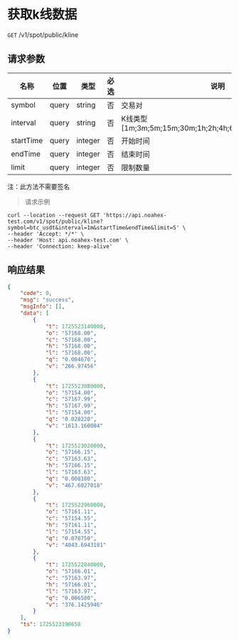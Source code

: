 # 获取k线数据

`GET` /v1/spot/public/kline

## 请求参数

| 名称      | 位置  | 类型    | 必选 | 说明                                                     |
| --------- | ----- | ------- | ---- | -------------------------------------------------------- |
| symbol    | query | string  | 否   | 交易对                                                   |
| interval  | query | string  | 否   | K线类型[1m;3m;5m;15m;30m;1h;2h;4h;6h;8h;12h;1d;3d;1w;1M] |
| startTime | query | integer | 否   | 开始时间                                                 |
| endTime   | query | integer | 否   | 结束时间                                                 |
| limit     | query | integer | 否   | 限制数量                                                 |

注：此方法不需要签名

> 请求示例

```shell
curl --location --request GET 'https://api.noahex-test.com/v1/spot/public/kline?symbol=btc_usdt&interval=1m&startTime&endTime&limit=5' \
--header 'Accept: */*' \
--header 'Host: api.noahex-test.com' \
--header 'Connection: keep-alive' 
```


## 响应结果

```json
{
    "code": 0,
    "msg": "success",
    "msgInfo": [],
    "data": [
        {
            "t": 1725523140000,
            "o": "57168.00",
            "c": "57168.00",
            "h": "57168.00",
            "l": "57168.00",
            "q": "0.004670",
            "v": "266.97456"
        },
        {
            "t": 1725523080000,
            "o": "57154.00",
            "c": "57167.99",
            "h": "57167.99",
            "l": "57154.00",
            "q": "0.028220",
            "v": "1613.160084"
        },
        {
            "t": 1725523020000,
            "o": "57166.15",
            "c": "57163.63",
            "h": "57166.15",
            "l": "57163.63",
            "q": "0.008180",
            "v": "467.6027018"
        },
        {
            "t": 1725522960000,
            "o": "57161.11",
            "c": "57154.55",
            "h": "57161.11",
            "l": "57154.55",
            "q": "0.070750",
            "v": "4043.6943181"
        },
        {
            "t": 1725522840000,
            "o": "57166.01",
            "c": "57163.97",
            "h": "57166.01",
            "l": "57163.97",
            "q": "0.006580",
            "v": "376.1425946"
        }
    ],
    "ts": 1725523190658
}
```

